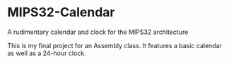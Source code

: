 # MIPS32-Calendar
A rudimentary calendar and clock for the MIPS32 architecture 

This is my final project for an Assembly class. It features a basic calendar as well as a 24-hour clock. 
